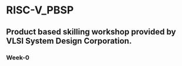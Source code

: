 # RISC-V_PBSP

## Product based skilling workshop provided by VLSI System Design Corporation.

### Week-0